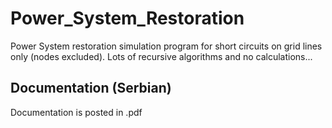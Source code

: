 # Power_System_Restoration
 Power System restoration simulation program for short circuits on grid lines only (nodes excluded).
 Lots of recursive algorithms and no calculations...

## Documentation (Serbian)
 Documentation is posted in .pdf

